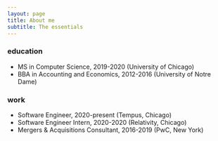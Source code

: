 ```yaml
---
layout: page
title: About me
subtitle: The essentials
---
```


### education

* MS in Computer Science, 2019-2020 (University of Chicago)
* BBA in Accounting and Economics, 2012-2016 (University of Notre Dame)

### work

* Software Engineer, 2020-present (Tempus, Chicago)
* Software Engineer Intern, 2020-2020 (Relativity, Chicago)
* Mergers & Acquisitions Consultant, 2016-2019 (PwC, New York)
